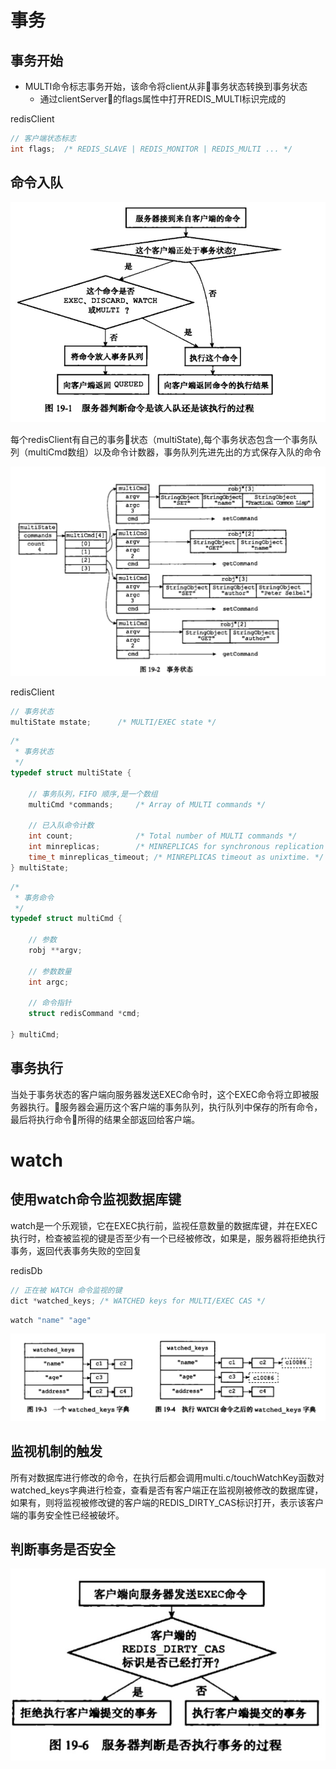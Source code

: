 # 事务
## 事务开始
* MULTI命令标志事务开始，该命令将client从非事务状态转换到事务状态
    * 通过clientServer的flags属性中打开REDIS_MULTI标识完成的

redisClient
```c
// 客户端状态标志
int flags;  /* REDIS_SLAVE | REDIS_MONITOR | REDIS_MULTI ... */

```
## 命令入队

![](./images/multi.jpg)

每个redisClient有自己的事务状态（multiState),每个事务状态包含一个事务队列（multiCmd数组）以及命令计数器，事务队列先进先出的方式保存入队的命令

![](./images/multistate.jpg)

redisClient
```c
// 事务状态
multiState mstate;      /* MULTI/EXEC state */
```

```c
/*
 * 事务状态
 */
typedef struct multiState {

    // 事务队列，FIFO 顺序,是一个数组
    multiCmd *commands;     /* Array of MULTI commands */

    // 已入队命令计数
    int count;              /* Total number of MULTI commands */
    int minreplicas;        /* MINREPLICAS for synchronous replication */
    time_t minreplicas_timeout; /* MINREPLICAS timeout as unixtime. */
} multiState;
```
```c
/*
 * 事务命令
 */
typedef struct multiCmd {

    // 参数
    robj **argv;

    // 参数数量
    int argc;

    // 命令指针
    struct redisCommand *cmd;

} multiCmd;
```
## 事务执行
当处于事务状态的客户端向服务器发送EXEC命令时，这个EXEC命令将立即被服务器执行。服务器会遍历这个客户端的事务队列，执行队列中保存的所有命令，最后将执行命令所得的结果全部返回给客户端。

# watch
## 使用watch命令监视数据库键
watch是一个乐观锁，它在EXEC执行前，监视任意数量的数据库键，并在EXEC执行时，检查被监视的键是否至少有一个已经被修改，如果是，服务器将拒绝执行事务，返回代表事务失败的空回复

redisDb
```c
// 正在被 WATCH 命令监视的键
dict *watched_keys; /* WATCHED keys for MULTI/EXEC CAS */
```

```bash
watch "name" "age"
```

![](./images/watch.jpg)

## 监视机制的触发
所有对数据库进行修改的命令，在执行后都会调用multi.c/touchWatchKey函数对watched_keys字典进行检查，查看是否有客户端正在监视刚被修改的数据库键，如果有，则将监视被修改键的客户端的REDIS_DIRTY_CAS标识打开，表示该客户端的事务安全性已经被破坏。

## 判断事务是否安全

![](./images/watch2.jpg)